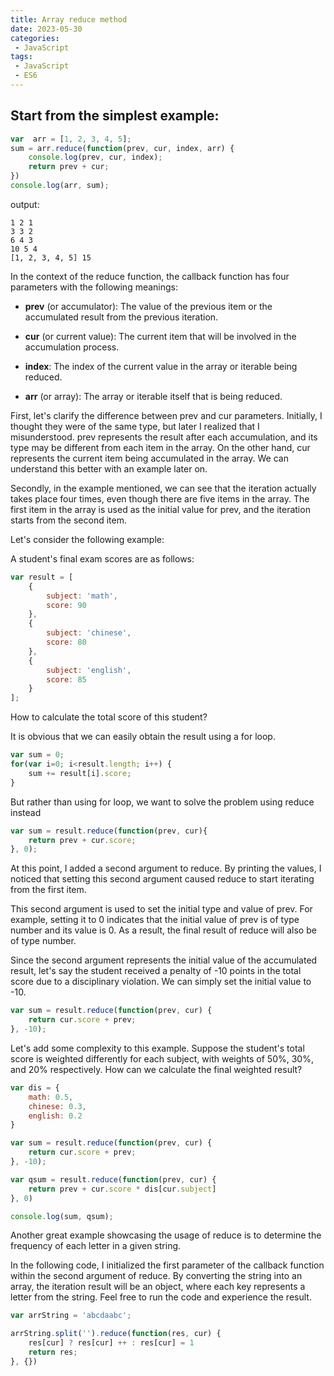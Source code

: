```yaml
---
title: Array reduce method
date: 2023-05-30
categories:
 - JavaScript   
tags:
 - JavaScript
 - ES6
---
```

## Start from the simplest example:

```js
var  arr = [1, 2, 3, 4, 5];
sum = arr.reduce(function(prev, cur, index, arr) {
    console.log(prev, cur, index);
    return prev + cur;
})
console.log(arr, sum);
```

output:
```
1 2 1
3 3 2
6 4 3
10 5 4
[1, 2, 3, 4, 5] 15
```

In the context of the reduce function, the callback function has four parameters with the following meanings:
- **prev** (or accumulator): The value of the previous item or the accumulated result from the previous iteration.
- **cur** (or current value): The current item that will be involved in the accumulation process.

- **index**: The index of the current value in the array or iterable being reduced.

- **arr** (or array): The array or iterable itself that is being reduced.

First, let's clarify the difference between prev and cur parameters. Initially, I thought they were of the same type, but later I realized that I misunderstood. prev represents the result after each accumulation, and its type may be different from each item in the array. On the other hand, cur represents the current item being accumulated in the array. We can understand this better with an example later on.

Secondly, in the example mentioned, we can see that the iteration actually takes place four times, even though there are five items in the array. The first item in the array is used as the initial value for prev, and the iteration starts from the second item.

Let's consider the following example:

A student's final exam scores are as follows:

```js
var result = [
    {
        subject: 'math',
        score: 90
    },
    {
        subject: 'chinese',
        score: 80
    },
    {
        subject: 'english',
        score: 85
    }
];
```

How to calculate the total score of this student?

It is obvious that we can easily obtain the result using a for loop.

```js
var sum = 0;
for(var i=0; i<result.length; i++) {
    sum += result[i].score;
}
```

But rather than using for loop, we want to solve the problem using reduce instead

```js
var sum = result.reduce(function(prev, cur){
    return prev + cur.score;
}, 0);
```
At this point, I added a second argument to reduce. By printing the values, I noticed that setting this second argument caused reduce to start iterating from the first item.

This second argument is used to set the initial type and value of prev. For example, setting it to 0 indicates that the initial value of prev is of type number and its value is 0. As a result, the final result of reduce will also be of type number.

Since the second argument represents the initial value of the accumulated result, let's say the student received a penalty of -10 points in the total score due to a disciplinary violation. We can simply set the initial value to -10.

```js
var sum = result.reduce(function(prev, cur) {
    return cur.score + prev;
}, -10);
```

Let's add some complexity to this example. Suppose the student's total score is weighted differently for each subject, with weights of 50%, 30%, and 20% respectively. How can we calculate the final weighted result?

```js
var dis = {
    math: 0.5,
    chinese: 0.3,
    english: 0.2
}

var sum = result.reduce(function(prev, cur) {
    return cur.score + prev;
}, -10);

var qsum = result.reduce(function(prev, cur) {
    return prev + cur.score * dis[cur.subject]
}, 0)

console.log(sum, qsum);
```

Another great example showcasing the usage of reduce is to determine the frequency of each letter in a given string.

In the following code, I initialized the first parameter of the callback function within the second argument of reduce. By converting the string into an array, the iteration result will be an object, where each key represents a letter from the string. Feel free to run the code and experience the result.

```js
var arrString = 'abcdaabc';

arrString.split('').reduce(function(res, cur) {
    res[cur] ? res[cur] ++ : res[cur] = 1
    return res;
}, {})
```